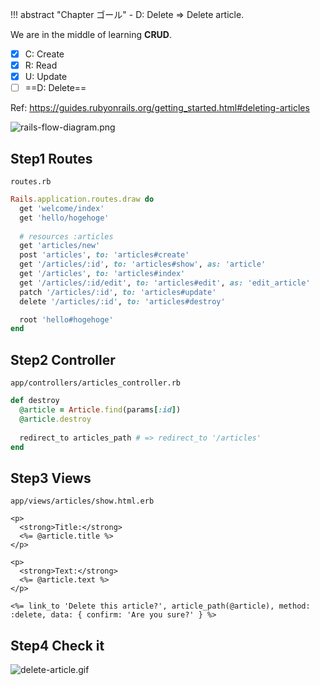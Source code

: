 !!! abstract "Chapter ゴール"
    - D: Delete => Delete article.


We are in the middle of learning **CRUD**.

* [x] C: Create
* [x] R: Read
* [x] U: Update
* [ ] ==D: Delete==

Ref: https://guides.rubyonrails.org/getting_started.html#deleting-articles

![rails-flow-diagram.png](https://storage.googleapis.com/coderhackers-assets/the-complete-webdev-with-rails-2020/rails-guide-basics/rails-flow-diagram.png)

## Step1 Routes
`routes.rb`
```ruby hl_lines="12"
Rails.application.routes.draw do
  get 'welcome/index'
  get 'hello/hogehoge'
  
  # resources :articles
  get 'articles/new'
  post 'articles', to: 'articles#create'
  get '/articles/:id', to: 'articles#show', as: 'article'
  get '/articles', to: 'articles#index'
  get '/articles/:id/edit', to: 'articles#edit', as: 'edit_article'
  patch '/articles/:id', to: 'articles#update'
  delete '/articles/:id', to: 'articles#destroy'

  root 'hello#hogehoge'
end
```

## Step2 Controller
`app/controllers/articles_controller.rb`
```ruby
def destroy
  @article = Article.find(params[:id])
  @article.destroy
 
  redirect_to articles_path # => redirect_to '/articles'
end
```

## Step3 Views
`app/views/articles/show.html.erb`
```erb hl_lines="11"
<p>
  <strong>Title:</strong>
  <%= @article.title %>
</p>
 
<p>
  <strong>Text:</strong>
  <%= @article.text %>
</p>

<%= link_to 'Delete this article?', article_path(@article), method: :delete, data: { confirm: 'Are you sure?' } %>
```

## Step4 Check it
![delete-article.gif](https://storage.googleapis.com/coderhackers-assets/the-complete-webdev-with-rails-2020/rails-guide-basics/delete-article.gif)